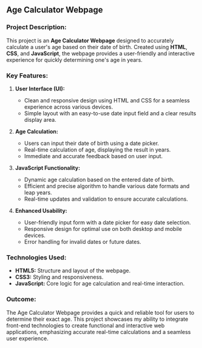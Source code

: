 ## Age Calculator Webpage

### Project Description:

This project is an **Age Calculator Webpage** designed to accurately calculate a user's age based on their date of birth. 
Created using **HTML**, **CSS**, and **JavaScript**, the webpage provides a user-friendly and interactive experience for quickly determining one's age in years.

### Key Features:

1. **User Interface (UI):**
   - Clean and responsive design using HTML and CSS for a seamless experience across various devices.
   - Simple layout with an easy-to-use date input field and a clear results display area.

2. **Age Calculation:**
   - Users can input their date of birth using a date picker.
   - Real-time calculation of age, displaying the result in years.
   - Immediate and accurate feedback based on user input.

3. **JavaScript Functionality:**
   - Dynamic age calculation based on the entered date of birth.
   - Efficient and precise algorithm to handle various date formats and leap years.
   - Real-time updates and validation to ensure accurate calculations.

4. **Enhanced Usability:**
   - User-friendly input form with a date picker for easy date selection.
   - Responsive design for optimal use on both desktop and mobile devices.
   - Error handling for invalid dates or future dates.

### Technologies Used:

- **HTML5:** Structure and layout of the webpage.
- **CSS3:** Styling and responsiveness.
- **JavaScript:** Core logic for age calculation and real-time interaction.

### Outcome:

The Age Calculator Webpage provides a quick and reliable tool for users to determine their exact age. 
This project showcases my ability to integrate front-end technologies to create functional and interactive web applications, emphasizing accurate real-time calculations
and a seamless user experience.
